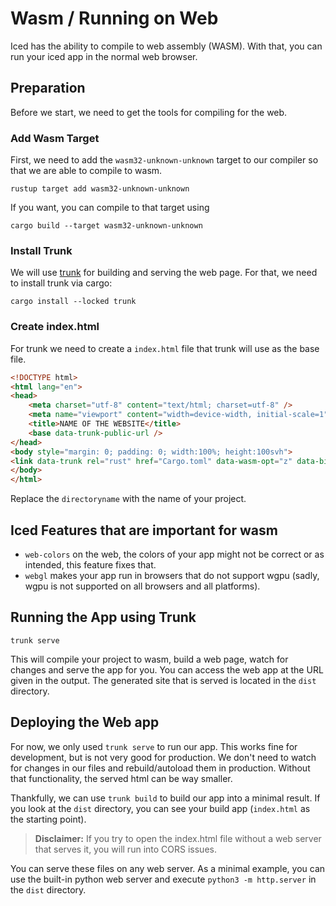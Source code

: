 # Wasm / Running on Web
Iced has the ability to compile to web assembly (WASM). 
With that, you can run your iced app in the normal web browser.

## Preparation
Before we start, we need to get the tools for compiling for the web.

### Add Wasm Target
First, we need to add the `wasm32-unknown-unknown` target to our compiler so that we are able to compile to wasm.
```
rustup target add wasm32-unknown-unknown
```
If you want, you can compile to that target using
```
cargo build --target wasm32-unknown-unknown
```

### Install Trunk
We will use [trunk](https://trunkrs.dev/) for building and serving the web page. 
For that, we need to install trunk via cargo:
```
cargo install --locked trunk
```

### Create index.html
For trunk we need to create a `index.html` file that trunk will use as the base file.
```html
<!DOCTYPE html>
<html lang="en">
<head>
    <meta charset="utf-8" content="text/html; charset=utf-8" />
    <meta name="viewport" content="width=device-width, initial-scale=1" />
    <title>NAME OF THE WEBSITE</title>
    <base data-trunk-public-url />
</head>
<body style="margin: 0; padding: 0; width:100%; height:100svh">
<link data-trunk rel="rust" href="Cargo.toml" data-wasm-opt="z" data-bin="directoryname" />
</body>
</html>
```
Replace the `directoryname` with the name of your project.

## Iced Features that are important for wasm
- `web-colors` on  the web, the colors of your app might not be correct or as intended, this feature fixes that.
- `webgl` makes your app run in browsers that do not support wgpu (sadly, wgpu is not supported on all browsers and all platforms).

## Running the App using Trunk
```
trunk serve
```
This will compile your project to wasm, build a web page, watch for changes and serve the app for you. You can access the web app at the URL given in the output.
The generated site that is served is located in the `dist` directory.

## Deploying the Web app
For now, we only used `trunk serve` to run our app. 
This works fine for development, but is not very good for production.
We don't need to watch for changes in our files and rebuild/autoload them in production. Without that functionality, the served html can be way smaller.

Thankfully, we can use `trunk build` to build our app into a minimal result. 
If you look at the `dist` directory, you can see your build app (`index.html` as the starting point).
> **Disclaimer:** If you try to open the index.html file without a web server that serves it, you will run into CORS issues.

You can serve these files on any web server. 
As a minimal example, you can use the built-in python web server and execute `python3 -m http.server` in the `dist` directory.
